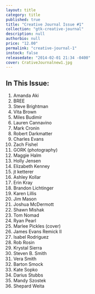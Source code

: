 ```yaml
---
layout: title
category: title
published: true
title: "Creative Journal Issue #1"
collection: "gtk-creative-journal"
description: null
authorbio: null
price: "12.00"
permalink: "creative-journal-1"
instock: false
releasedate: "2014-02-01 21:34 -0400"
cover: CrativeJournalnew1.jpg
---
```



## In This Issue:

1. Amanda Aki
2. BREE
3. Steve Brightman
4. Vita Brown
5. Miles Budimir
6. Lauren Cannavino
7. Mark Cronin
8. Robert Darkmatter
9. Charles Evans
10. Zach Fishel
11. GORK (photography)
12. Maggie Halm
13. Holly Jensen
14. Elizabeth Kenney
15. jt ketterer
16. Ashley Kollar
17. Erin Kray
18. Brandon Lichtinger
19. Karen Lillis
20. Jim Mason
21. Joshua McDermott
22. Shawn Mishak
23. Tom Nomad
24. Ryan Pearl
25. Marlee Pickles (cover)
26. James Evans Remick II
27. Isabel Rodriguez
28. Rob Rosin
29. Krystal Sierra
30. Steven B. Smith
31. Vera Smith
32. Barton Smock
33. Kate Sopko
34. Darius Stubbs
35. Mandy Szostek
36. Shepard Weita
